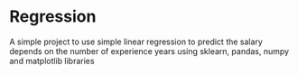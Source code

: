 # Regression

A simple project to use simple linear regression to predict the salary depends on the number of experience years 
using sklearn, pandas, numpy and matplotlib libraries 
 
